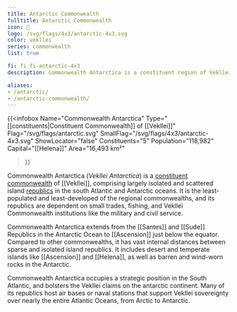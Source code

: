 ```yaml
---
title: Antarctic Commonwealth
fulltitle: Antarctic Commonwealth
icon: 🌹
logo: /svg/flags/4x3/antarctic-4x3.svg
color: vekllei
series: commonwealth
list: true

fi: fi fi-antarctic-4x3
description: Commonwealth Antarctica is a constituent region of Vekllei, comprising 5 republics in the South Atlantic and Antarctic Oceans.

aliases:
- /antarctic/
- /antarctic-commonwealth/
---
```

{{<infobox
   Name="Commonwealth Antarctica"
   Type="[[constituents|Constituent Commonwealth]] of [[Vekllei]]"
   Flag="/svg/flags/antarctic.svg"
   SmallFlag="/svg/flags/4x3/antarctic-4x3.svg"
   ShowLocator="false"
   Constituents="5"
   Population="118,982"
   Capital="[[Helena]]"
   Area="16,493 km²"
 >}}

<span class="fi fi-antarctic-4x3"></span> Commonwealth Antarctica (*Vekllei Antarctica*) is a [constituent commonwealth](/constituents/) of [[Vekllei]], comprising largely isolated and scattered island [republics](/republics/) in the south Atlantic and Antarctic oceans. It is the least-populated and least-developed of the regional commonwealths, and its republics are dependent on small trades, fishing, and Vekllei Commonwealth institutions like the military and civil service.

Commonwealth Antarctica extends from the [[Santes]] and [[Sude]] Republics in the Antarctic Ocean to [[Ascension]] just below the equator. Compared to other commonwealths, it has vast internal distances between sparse and isolated island republics. It includes desert and temperate islands like [[Ascension]] and [[Helena]], as well as barren and wind-worn rocks in the Antarctic.

Commonwealth Antarctica occupies a strategic position in the South Atlantic, and bolsters the Vekllei claims on the antarctic continent. Many of its republics host air bases or naval stations that support Vekllei sovereignty over nearly the entire Atlantic Oceans, from Arctic to Antarctic.